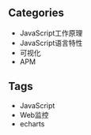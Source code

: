 ## Categories
- JavaScript工作原理
- JavaScript语言特性
- 可视化
- APM


## Tags
- JavaScript
- Web监控
- echarts